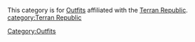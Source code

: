 This category is for [Outfits](Outfit "wikilink") affiliated with the
[Terran Republic](Terran_Republic "wikilink"). [category:Terran
Republic](category:Terran_Republic "wikilink")

[Category:Outfits](Category:Outfits "wikilink")